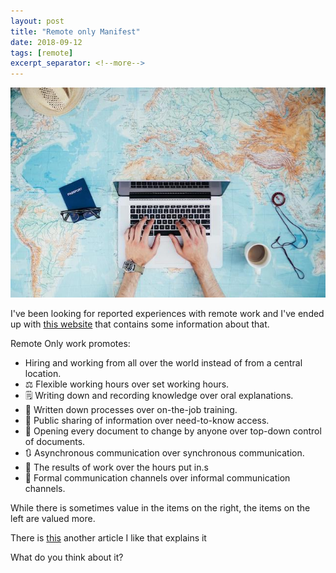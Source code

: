 ```yaml
---
layout: post
title: "Remote only Manifest"
date: 2018-09-12
tags: [remote]
excerpt_separator: <!--more-->
---
```


<p>
    <img src="/img/posts/working remote.jpeg">
</p>

I've been looking for reported experiences with remote work and I've ended up with <a href="https://remoteonly.org">this website</a> that contains some information about that.

<!--more-->

Remote Only work promotes:

- Hiring and working from all over the world instead of from a central location.
- ⚖️ Flexible working hours over set working hours.
- 🗒 Writing down and recording knowledge over oral explanations.
- 📝 Written down processes over on-the-job training.
- 📢 Public sharing of information over need-to-know access.
- 📖 Opening every document to change by anyone over top-down control of documents.
- 🔃 Asynchronous communication over synchronous communication.
- 🎯 The results of work over the hours put in.s
- 📜 Formal communication channels over informal communication channels.

While there is sometimes value in the items on the right, the items on the left are valued more.

There is <a href="https://lnkd.in/g-q-dgB">this</a> another article I like that explains it

What do you think about it?
